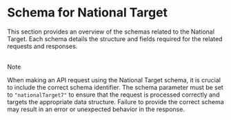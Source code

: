 <script setup>
import "@/style.css"
</script>

# Schema for National Target

This section provides an overview of the schemas related to the National Target. Each schema details the structure and fields required for the related requests and responses. 
<br><br>

> [!NOTE]
> When making an API request using the National Target schema, it is crucial to include the correct schema identifier. The schema parameter must be set to `"nationalTarget7"` to ensure that the request is processed correctly and targets the appropriate data structure. Failure to provide the correct schema may result in an error or unexpected behavior in the response.


<!--@include: @/../components/nationalTarget/request-body.md-->
